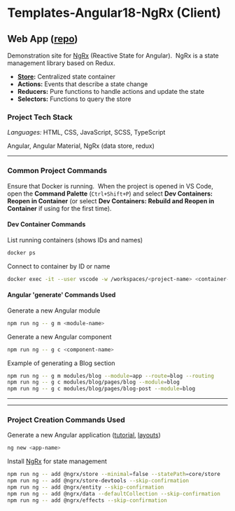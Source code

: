 # Templates-Angular18-NgRx (Client)

## Web App ([repo](https://github.com/david-rachwalik/Templates-Angular18-NgRx))

Demonstration site for [NgRx](https://ngrx.io) (Reactive State for Angular).&nbsp; NgRx is a state management library based on Redux.

- **[Store](https://ngrx.io/guide/store):** Centralized state container
- **Actions:** Events that describe a state change
- **Reducers:** Pure functions to handle actions and update the state
- **Selectors:** Functions to query the store

### Project Tech Stack

_Languages:_ HTML, CSS, JavaScript, SCSS, TypeScript

Angular, Angular Material, NgRx (data store, redux)

---

### Common Project Commands

Ensure that Docker is running.&nbsp; When the project is opened in VS Code, open the **Command Palette** (`Ctrl+Shift+P`) and select **Dev Containers: Reopen in Container** (or select **Dev Containers: Rebuild and Reopen in Container** if using for the first time).

#### Dev Container Commands

List running containers (shows IDs and names)

```bash
docker ps
```

Connect to container by ID or name

```bash
docker exec -it --user vscode -w /workspaces/<project-name> <container-id> /bin/zsh
```

#### Angular 'generate' Commands Used

Generate a new Angular module

```bash
npm run ng -- g m <module-name>
```

Generate a new Angular component

```bash
npm run ng -- g c <component-name>
```

Example of generating a Blog section

```bash
npm run ng -- g m modules/blog --module=app --route=blog --routing
npm run ng -- g c modules/blog/pages/blog --module=blog
npm run ng -- g c modules/blog/pages/blog-post --module=blog
```

---

---

### Project Creation Commands Used

Generate a new Angular application ([tutorial](https://angular.io/tutorial/toh-pt5), [layouts](https://indepth.dev/posts/1235/how-to-reuse-common-layouts-in-angular-using-router-2))

```bash
ng new <app-name>
```

Install [NgRx](https://ngrx.io) for state management

```bash
npm run ng -- add @ngrx/store --minimal=false --statePath=core/store
npm run ng -- add @ngrx/store-devtools --skip-confirmation
npm run ng -- add @ngrx/entity --skip-confirmation
npm run ng -- add @ngrx/data --defaultCollection --skip-confirmation
npm run ng -- add @ngrx/effects --skip-confirmation
```
